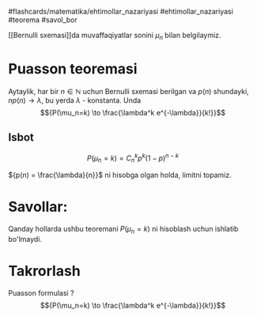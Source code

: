 #flashcards/matematika/ehtimollar_nazariyasi
#ehtimollar_nazariyasi
#teorema
#savol_bor

[[Bernulli sxemasi]]da muvaffaqiyatlar sonini ${\mu_n}$ bilan belgilaymiz.

# Puasson teoremasi
Aytaylik, har bir ${n \in \mathbb{N}}$ uchun Bernulli sxemasi berilgan va ${p(n)}$ shundayki, ${n p(n) \to \lambda}$, bu yerda $\lambda$ - konstanta.
Unda $${P(\mu_n=k) \to \frac{\lambda^k e^{-\lambda}}{k!}}$$
## Isbot

$$P(\mu_n = k) = C_n^k p^k (1 - p)^{n-k}$$

${p(n) = \frac{\lambda}{n}}$ ni hisobga olgan holda, limitni topamiz.
# Savollar:
Qanday hollarda ushbu teoremani ${P(\mu_n=k)}$ ni hisoblash uchun ishlatib bo'lmaydi.

# Takrorlash

Puasson formulasi
?
$${P(\mu_n=k) \to \frac{\lambda^k e^{-\lambda}}{k!}}$$
<!--SR:!2024-04-29,3,250-->

